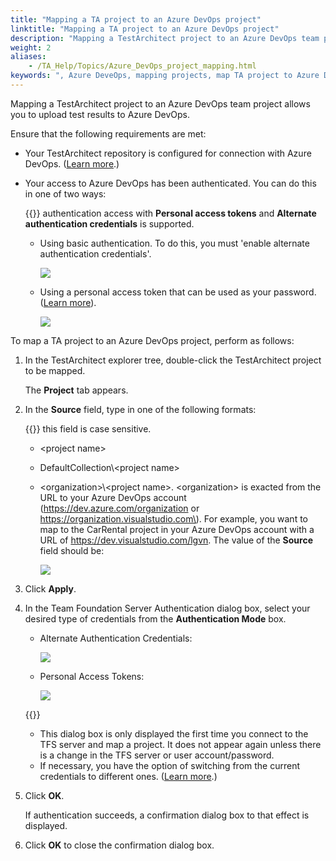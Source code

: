 ```yaml
--- 
title: "Mapping a TA project to an Azure DevOps project"
linktitle: "Mapping a TA project to an Azure DevOps project"
description: "Mapping a TestArchitect project to an Azure DevOps team project allows you to upload test results to Azure DevOps."
weight: 2
aliases: 
    - /TA_Help/Topics/Azure_DevOps_project_mapping.html
keywords: ", Azure DeveOps, mapping projects, map TA project to Azure DevOps project"
---
```


Mapping a TestArchitect project to an Azure DevOps team project allows you to upload test results to Azure DevOps.

Ensure that the following requirements are met:

-   Your TestArchitect repository is configured for connection with Azure DevOps. \([Learn more](/user-guide/integration-with-third-party-tools/tfs-integration/on-premises-tfs-environment-configuration/authoring-test-procedures-under-on-premises-tfs/configuring-ta-for-a-tfs-connection).\)
-   Your access to Azure DevOps has been authenticated. You can do this in one of two ways:

    {{<restriction>}} authentication access with **Personal access tokens** and **Alternate authentication credentials** is supported.

    -   Using basic authentication. To do this, you must 'enable alternate authentication credentials'.

        ![](/images/TA_Help/Images/Azure_DevOps_alternate_authentication_credentials.png)

    -   Using a personal access token that can be used as your password. \([Learn more](https://docs.microsoft.com/en-us/azure/devops/organizations/accounts/use-personal-access-tokens-to-authenticate?view=vsts)\).

        ![](/images/TA_Help/Images/Azure_DevOps_personal_access_token.png)


To map a TA project to an Azure DevOps project, perform as follows:

1.  In the TestArchitect explorer tree, double-click the TestArchitect project to be mapped.

    The **Project** tab appears.

2.  In the **Source** field, type in one of the following formats:

    {{<attention>}} this field is case sensitive.

    -   <project name\>
    -   DefaultCollection\\<project name\>
    -   <organization\>\\<project name\>. <organization\> is exacted from the URL to your Azure DevOps account \(https://dev.azure.com/organization or https://organization.visualstudio.com\). For example, you want to map to the CarRental project in your Azure DevOps account with a URL of https://dev.visualstudio.com/lgvn. The value of the **Source** field should be:

        ![](/images/TA_Help/Images/Azure_DevOps_map_project_source_field.png)

3.  Click **Apply**.

4.  In the Team Foundation Server Authentication dialog box, select your desired type of credentials from the **Authentication Mode** box.

    -   Alternate Authentication Credentials:

        ![](/images/TA_Help/Images/Azure_DevOps_Alternate_authentication_credentials_TA.png)

    -   Personal Access Tokens:

        ![](/images/TA_Help/Images/Azure_DevOps_Personal_access_tokens_TA.png)

    {{<note>}}

    -   This dialog box is only displayed the first time you connect to the TFS server and map a project. It does not appear again unless there is a change in the TFS server or user account/password.
    -   If necessary, you have the option of switching from the current credentials to different ones. \([Learn more](/user-guide/integration-with-third-party-tools/tfs-integration/additional-features-of-tfs-mtm/switching-to-a-different-tfs-account).\)
5.  Click **OK**.

    If authentication succeeds, a confirmation dialog box to that effect is displayed.

6.  Click **OK** to close the confirmation dialog box.





